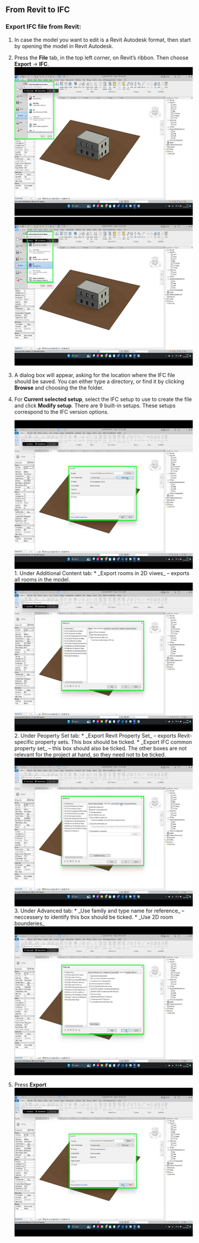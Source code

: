 ## From Revit to IFC
### Export IFC file from Revit:
1.  In case the model you want to edit is a Revit Autodesk format, then start by opening the model in Revit Autodesk. 
2.  Press the **File** tab, in the top left corner, on Revit’s ribbon. Then choose **Export** &rarr; **IFC**.
    <img src="./images/Punkt2_1.png" width="600" height="400"><img src="./images/Punkt2_2.png" width="600" height="400">
3.  A dialog box will appear, asking for the location where the IFC file should be saved. You can either type a directory, or find it by clicking **Browse** and choosing the the folder.
4.  For **Current selected setup**, select the IFC setup to use to create the file and click **Modify setup**. There are 9 built-in setups. These setups correspond to the IFC version options.
   
    <img src="./images/Punkt4.png" width="600" height="400">
    1. Under Additional Content tab:
       *    _Export rooms in 2D viwes_ – exports all rooms in the model.
               <img src="./images/Punkt_i.png" width="600" height="400">
    2. Under Peoperty Set tab:
       *    _Export Revit Property Set_ – exports Revit-specific property sets. This box should be ticked.
       *    _Export IFC common property set_ – this box should also be ticked. The other boxes are not relevant for the project at hand, so they need not to be ticked.
               <img src="./images/Punkt_ii.png" width="600" height="400">
    3. Under Advanced tab:
       *    _Use family and type name for reference_ – neccessery to identify this box should be ticked.
       *    _Use 2D room bounderies_
            <img src="./images/Punkt_iii.png" width="600" height="400">
6.	Press **Export**
    <img src="./images/Export.png" width="600" height="400">
